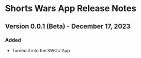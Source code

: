 # Shorts Wars App Release Notes
## Version 0.0.1 (Beta) - December 17, 2023
### Added

- Turned it into the SWCU App

